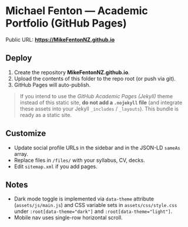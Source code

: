 # Michael Fenton — Academic Portfolio (GitHub Pages)

Public URL: **https://MikeFentonNZ.github.io**

## Deploy
1. Create the repository **MikeFentonNZ.github.io**.
2. Upload the contents of this folder to the repo root (or push via git).
3. GitHub Pages will auto-publish.

> If you intend to use the *GitHub Academic Pages (Jekyll)* theme instead of this static site, **do not add a `.nojekyll` file** (and integrate these assets into your Jekyll `_includes` / `_layouts`). This bundle is ready as a static site.

## Customize
- Update social profile URLs in the sidebar and in the JSON-LD `sameAs` array.
- Replace files in `/files/` with your syllabus, CV, decks.
- Edit `sitemap.xml` if you add pages.

## Notes
- Dark mode toggle is implemented via `data-theme` attribute (`assets/js/main.js`) and CSS variable sets in `assets/css/style.css` under `:root[data-theme="dark"]` and `:root[data-theme="light"]`.
- Mobile nav uses single-row horizontal scroll.
